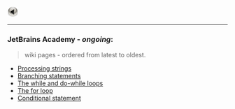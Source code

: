 <a href="https://kamil-jankowski.github.io/"><img src="pictures/button.png" alt="back_icon" width="25"/></a>
<hr>

### JetBrains Academy - _ongoing_:
> wiki pages - ordered from latest to oldest.

* [Processing strings](https://github.com/Kamil-Jankowski/Learnig-JAVA/wiki/JetBrains-Academy:-Processing-strings)
* [Branching statements](https://github.com/Kamil-Jankowski/Learnig-JAVA/wiki/JetBrains-Academy:-Branching-statements)
* [The while and do-while loops](https://github.com/Kamil-Jankowski/Learnig-JAVA/wiki/JetBrains-Academy:-while-&-do-while)
* [The for loop](https://github.com/Kamil-Jankowski/Learnig-JAVA/wiki/JetBrains-Academy:-The-for-loop)
* [Conditional statement](https://github.com/Kamil-Jankowski/Learnig-JAVA/wiki/JetBrains-Academy:-Conditional-statement)
